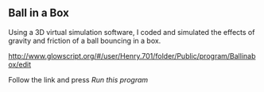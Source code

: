 ## Ball in a Box

Using a 3D virtual simulation software, I coded and simulated the effects of gravity and friction of a ball bouncing in a box. 

http://www.glowscript.org/#/user/Henry.701/folder/Public/program/Ballinabox/edit

Follow the link and press *Run this program*
